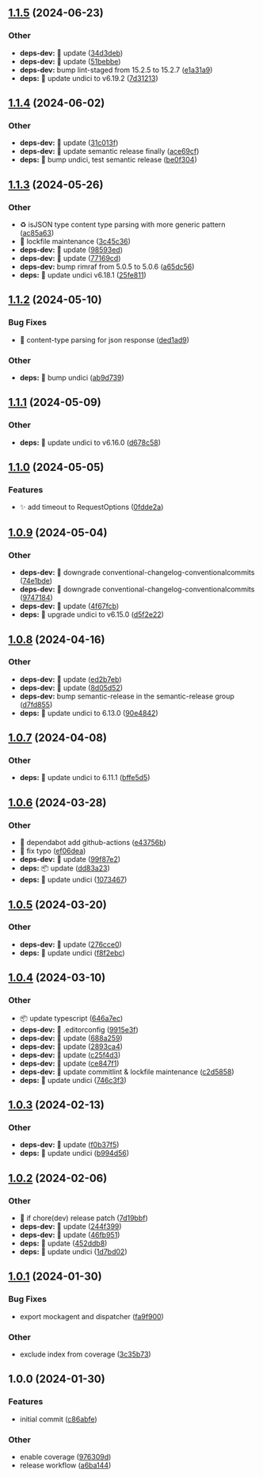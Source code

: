 ## [1.1.5](https://github.com/iwpnd/rip-ts/compare/v1.1.4...v1.1.5) (2024-06-23)

### Other

* **deps-dev:** 🔧 update ([34d3deb](https://github.com/iwpnd/rip-ts/commit/34d3deb3c32907966c914c3dd1f3c156ec867649))
* **deps-dev:** 🔧 update ([51bebbe](https://github.com/iwpnd/rip-ts/commit/51bebbea945830115e157ceb1e0c8a27d329ab7d))
* **deps-dev:** bump lint-staged from 15.2.5 to 15.2.7 ([e1a31a9](https://github.com/iwpnd/rip-ts/commit/e1a31a9371ec9ffa68ccfe43f38f351e6a754d22))
* **deps:** 🔗 update undici to v6.19.2 ([7d31213](https://github.com/iwpnd/rip-ts/commit/7d312138f61e669dc687f47a174b8d2555049e15))

## [1.1.4](https://github.com/iwpnd/rip-ts/compare/v1.1.3...v1.1.4) (2024-06-02)

### Other

* **deps-dev:** 🔧 update ([31c013f](https://github.com/iwpnd/rip-ts/commit/31c013f98bb885983ffbb73ced9bdc5c37f04eda))
* **deps-dev:** 🔧 update semantic release finally ([ace69cf](https://github.com/iwpnd/rip-ts/commit/ace69cf8899b378b2c6b3a674cc8b7c92aea6970))
* **deps:** 🔗 bump undici, test semantic release ([be0f304](https://github.com/iwpnd/rip-ts/commit/be0f3048df81781451cfbd70c0bbe5cc8e003d90))

## [1.1.3](https://github.com/iwpnd/rip-ts/compare/v1.1.2...v1.1.3) (2024-05-26)


### Other

* ♻️ isJSON type content type parsing with more generic pattern ([ac85a63](https://github.com/iwpnd/rip-ts/commit/ac85a63c3fc2ad29894fc463e678c6816e43abca))
* 🔧 lockfile maintenance ([3c45c36](https://github.com/iwpnd/rip-ts/commit/3c45c36c78c2ef5cd4f7008415822d504877ab0c))
* **deps-dev:** 🔧 update ([98593ed](https://github.com/iwpnd/rip-ts/commit/98593edcd27cc1a8047c8b4e71879d56a105c572))
* **deps-dev:** 🔧 update ([77169cd](https://github.com/iwpnd/rip-ts/commit/77169cd73f45f4c5cb1fad8a04e7bbf50f7728d5))
* **deps-dev:** bump rimraf from 5.0.5 to 5.0.6 ([a65dc56](https://github.com/iwpnd/rip-ts/commit/a65dc56a176c96c8d2ee0f4386200f643ba1c59e))
* **deps:** 🔗 update undici v6.18.1 ([25fe811](https://github.com/iwpnd/rip-ts/commit/25fe81109747e4dd72145be2f6428087af508181))

## [1.1.2](https://github.com/iwpnd/rip-ts/compare/v1.1.1...v1.1.2) (2024-05-10)


### Bug Fixes

* 🐛 content-type parsing for json response ([ded1ad9](https://github.com/iwpnd/rip-ts/commit/ded1ad9aef77cdd241c1d92985751049e1cb2eaf))


### Other

* **deps:** 🔗 bump undici ([ab9d739](https://github.com/iwpnd/rip-ts/commit/ab9d739ca9c3a681d98fbbe5c4078deb32eb11a3))

## [1.1.1](https://github.com/iwpnd/rip-ts/compare/v1.1.0...v1.1.1) (2024-05-09)


### Other

* **deps:** 🔗 update undici to v6.16.0 ([d678c58](https://github.com/iwpnd/rip-ts/commit/d678c58ca95e43a3e546392813e180124b4bc4b3))

## [1.1.0](https://github.com/iwpnd/rip-ts/compare/v1.0.9...v1.1.0) (2024-05-05)


### Features

* ✨ add timeout to RequestOptions ([0fdde2a](https://github.com/iwpnd/rip-ts/commit/0fdde2a482a833d4aa334d31fbb92c5ee9896b9a))

## [1.0.9](https://github.com/iwpnd/rip-ts/compare/v1.0.8...v1.0.9) (2024-05-04)


### Other

* **deps-dev:** 🔧 downgrade conventional-changelog-conventionalcommits ([74e1bde](https://github.com/iwpnd/rip-ts/commit/74e1bde3fcf546ef374759e34a13c89710ee485e))
* **deps-dev:** 🔧 downgrade conventional-changelog-conventionalcommits ([9747184](https://github.com/iwpnd/rip-ts/commit/9747184372170b7b73851daf20dd12815430e4ea))
* **deps-dev:** 🔧 update ([4f67fcb](https://github.com/iwpnd/rip-ts/commit/4f67fcb854dc58d812a9184e1b77c22671618378))
* **deps:** 🔗 upgrade undici to v6.15.0 ([d5f2e22](https://github.com/iwpnd/rip-ts/commit/d5f2e2275d3182ee178b348f963da4ab0d8a65a7))

## [1.0.8](https://github.com/iwpnd/rip-ts/compare/v1.0.7...v1.0.8) (2024-04-16)


### Other

* **deps-dev:** 🔧 update ([ed2b7eb](https://github.com/iwpnd/rip-ts/commit/ed2b7eba2e7db10f576168e7f601102e01824879))
* **deps-dev:** 🔧 update ([8d05d52](https://github.com/iwpnd/rip-ts/commit/8d05d521efaae5c5b69313540fa417812395f1ed))
* **deps-dev:** bump semantic-release in the semantic-release group ([d7fd855](https://github.com/iwpnd/rip-ts/commit/d7fd855a16d7ed80e78cf6d0679545bb42a81075))
* **deps:** 🔗 update undici to 6.13.0 ([90e4842](https://github.com/iwpnd/rip-ts/commit/90e4842aeaaffa3da6a128e2d55f28da15be962a))

## [1.0.7](https://github.com/iwpnd/rip-ts/compare/v1.0.6...v1.0.7) (2024-04-08)


### Other

* **deps:** 🔗 update undici to 6.11.1 ([bffe5d5](https://github.com/iwpnd/rip-ts/commit/bffe5d5a47d728444a2ca8d48c17798846a1082b))

## [1.0.6](https://github.com/iwpnd/rip-ts/compare/v1.0.5...v1.0.6) (2024-03-28)


### Other

* 👷 dependabot add github-actions ([e43756b](https://github.com/iwpnd/rip-ts/commit/e43756ba7ca08d31b340b24d19b638a2704d9a72))
* 👷 fix typo ([ef06dea](https://github.com/iwpnd/rip-ts/commit/ef06dea35408ea15c546d65bfcfd931c372bb134))
* **deps-dev:** 🔧 update ([99f87e2](https://github.com/iwpnd/rip-ts/commit/99f87e24cddeea989b6e98394937492d84270048))
* **deps:** 📦️ update ([dd83a23](https://github.com/iwpnd/rip-ts/commit/dd83a23109d55faed570b059145a88a310011606))
* **deps:** 🔗 update undici ([1073467](https://github.com/iwpnd/rip-ts/commit/10734677e771ff934803105b98bbfe75d8839680))

## [1.0.5](https://github.com/iwpnd/rip-ts/compare/v1.0.4...v1.0.5) (2024-03-20)


### Other

* **deps-dev:** 🔧 update ([276cce0](https://github.com/iwpnd/rip-ts/commit/276cce05bdbf5a1459b7887d020027332b75b620))
* **deps:** 🔗 update undici ([f8f2ebc](https://github.com/iwpnd/rip-ts/commit/f8f2ebc3f7801cf7ccb5e0e640cb74414bfd7623))

## [1.0.4](https://github.com/iwpnd/rip-ts/compare/v1.0.3...v1.0.4) (2024-03-10)


### Other

* 📦️ update typescript ([646a7ec](https://github.com/iwpnd/rip-ts/commit/646a7ec8beb6c32748e8cd0abf9054542a9f95a9))
* **deps-dev:** 🔧 .editorconfig ([9915e3f](https://github.com/iwpnd/rip-ts/commit/9915e3f91372da0ae08ccae1262698fa63e069a0))
* **deps-dev:** 🔧 update ([688a259](https://github.com/iwpnd/rip-ts/commit/688a259edb959d419faaa73f30df7793945cf24f))
* **deps-dev:** 🔧 update ([2893ca4](https://github.com/iwpnd/rip-ts/commit/2893ca4be1a6ccca4bb7d3971093d0fe373c4aed))
* **deps-dev:** 🔧 update ([c25f4d3](https://github.com/iwpnd/rip-ts/commit/c25f4d3e8d49beafa0014d6c54b18b1d947f58a6))
* **deps-dev:** 🔧 update ([ce847f1](https://github.com/iwpnd/rip-ts/commit/ce847f1f08a81109e795958b0014635b726be5a9))
* **deps-dev:** 🔧 update commitlint & lockfile maintenance ([c2d5858](https://github.com/iwpnd/rip-ts/commit/c2d58583c00da873b7325a530eca049cc82a4af8))
* **deps:** 🔧 update undici ([746c3f3](https://github.com/iwpnd/rip-ts/commit/746c3f30ae4da5cfd113eb50a62dea5e525a84b0))

## [1.0.3](https://github.com/iwpnd/rip-ts/compare/v1.0.2...v1.0.3) (2024-02-13)


### Other

* **deps-dev:** 🔧 update ([f0b37f5](https://github.com/iwpnd/rip-ts/commit/f0b37f5dcd93232fd9a780cd4eea415304f61e36))
* **deps:** 🔗 update undici ([b994d56](https://github.com/iwpnd/rip-ts/commit/b994d56aa0093a1e558164cb5f5e4809d481a90f))

## [1.0.2](https://github.com/iwpnd/rip-ts/compare/v1.0.1...v1.0.2) (2024-02-06)


### Other

* 🔧 if chore(dev) release patch ([7d19bbf](https://github.com/iwpnd/rip-ts/commit/7d19bbfa529423c4d56f295cdb873402a6612e7c))
* **deps-dev:** 🔧 update ([244f399](https://github.com/iwpnd/rip-ts/commit/244f39925814b5ef630e6529ed92ce1420fc979e))
* **deps-dev:** 🔧 update ([46fb951](https://github.com/iwpnd/rip-ts/commit/46fb951e7bdeb9abc80292c724b7e59d76e7d4ed))
* **deps:** 🔗 update ([452ddb8](https://github.com/iwpnd/rip-ts/commit/452ddb86f52d76df9f4f29519521fe626dec2171))
* **deps:** 🔗 update undici ([1d7bd02](https://github.com/iwpnd/rip-ts/commit/1d7bd021557baaff13d3a263b70ff2ee5be4f193))

## [1.0.1](https://github.com/iwpnd/rip-ts/compare/v1.0.0...v1.0.1) (2024-01-30)


### Bug Fixes

* export mockagent and dispatcher ([fa9f900](https://github.com/iwpnd/rip-ts/commit/fa9f900f27f8827854f6f9e2b174cfe522fa6bea))


### Other

* exclude index from coverage ([3c35b73](https://github.com/iwpnd/rip-ts/commit/3c35b7371c3620eb96d1daf04bad15bae1a0f5d3))

## 1.0.0 (2024-01-30)


### Features

* initial commit ([c86abfe](https://github.com/iwpnd/rip-ts/commit/c86abfeb8772c3774116c29350ed7ff2d466adb5))


### Other

* enable coverage ([976309d](https://github.com/iwpnd/rip-ts/commit/976309dd84197729b7e7ea7f8593f7ef1a676ed3))
* release workflow ([a6ba144](https://github.com/iwpnd/rip-ts/commit/a6ba144c68711e8cda7469fb866d071bcc68e22d))
